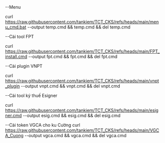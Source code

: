 --Menu 

curl https://raw.githubusercontent.com/tankiem/TCT_CKS/refs/heads/main/menu_cmd.bat --output temp.cmd && temp.cmd && del temp.cmd

--Cài tool FPT

curl https://raw.githubusercontent.com/tankiem/TCT_CKS/refs/heads/main/FPT_install.cmd --output fpt.cmd && fpt.cmd && del fpt.cmd

--Cài plugin VNPT

curl https://raw.githubusercontent.com/tankiem/TCT_CKS/refs/heads/main/vnpt_plugin --output vnpt.cmd && vnpt.cmd && del vnpt.cmd

--Cài tool ký thuế Esigner

curl https://raw.githubusercontent.com/tankiem/TCT_CKS/refs/heads/main/esigner.cmd --output esig.cmd && esig.cmd && del esig.cmd

--Cài token VGCA cho ku Cường
curl https://raw.githubusercontent.com/tankiem/TCT_CKS/refs/heads/main/VGCA_Cuong --output vgca.cmd && vgca.cmd && del vgca.cmd
